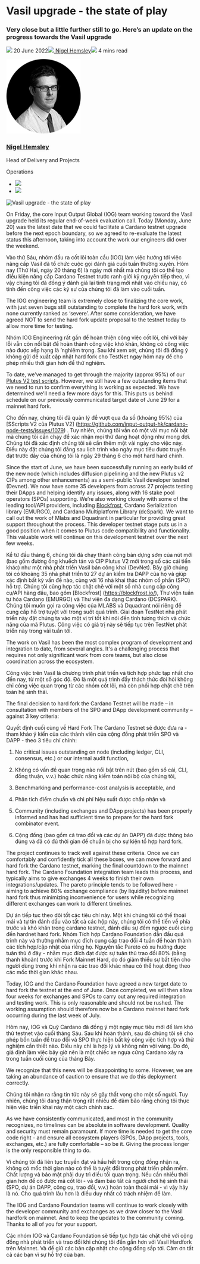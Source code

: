# Vasil upgrade - the state of play
### **Very close but a little further still to go. Here’s an update on the progress towards the Vasil upgrade** 
![](img/2022-06-20-vasil-upgrade-the-state-of-play.002.png) 20 June 2022![](img/2022-06-20-vasil-upgrade-the-state-of-play.002.png)[ Nigel Hemsley](tmp//en/blog/authors/nigel-hemsley/page-1/)![](img/2022-06-20-vasil-upgrade-the-state-of-play.003.png) 4 mins read

![Nigel Hemsley](img/2022-06-20-vasil-upgrade-the-state-of-play.004.png)[](tmp//en/blog/authors/nigel-hemsley/page-1/)
### [**Nigel Hemsley**](tmp//en/blog/authors/nigel-hemsley/page-1/)
Head of Delivery and Projects

Operations

- ![](img/2022-06-20-vasil-upgrade-the-state-of-play.005.png)[](mailto:nigel.hemsley@iohk.io "Email")
- ![](img/2022-06-20-vasil-upgrade-the-state-of-play.006.png)[](tmp/www.linkedin.com/in/nigel-hemsley-433a213 "LinkedIn")

![Vasil upgrade - the state of play](img/2022-06-20-vasil-upgrade-the-state-of-play.007.png)

On Friday, the core Input Output Global (IOG) team working toward the Vasil upgrade held its regular end-of-week evaluation call. Today (Monday, June 20) was the latest date that we could facilitate a Cardano testnet upgrade before the next epoch boundary, so we agreed to re-evaluate the latest status this afternoon, taking into account the work our engineers did over the weekend. 

Vào thứ Sáu, nhóm đầu ra cốt lõi toàn cầu (IOG) làm việc hướng tới việc nâng cấp Vasil đã tổ chức cuộc gọi đánh giá cuối tuần thường xuyên.
Hôm nay (Thứ Hai, ngày 20 tháng 6) là ngày mới nhất mà chúng tôi có thể tạo điều kiện nâng cấp Cardano Testnet trước ranh giới kỷ nguyên tiếp theo, vì vậy chúng tôi đã đồng ý đánh giá lại tình trạng mới nhất vào chiều nay, có tính đến công việc các kỹ sư của chúng tôi đã làm vào cuối tuần.

The IOG engineering team is extremely close to finalizing the core work, with just seven bugs still outstanding to complete the hard fork work, with none currently ranked as ‘severe’. After some consideration, we have agreed NOT to send the hard fork update proposal to the testnet today to allow more time for testing.

Nhóm IOG Engineering rất gần để hoàn thiện công việc cốt lõi, chỉ với bảy lỗi vẫn còn nổi bật để hoàn thành công việc khó khăn, không có công việc nào được xếp hạng là ’nghiêm trọng.
Sau khi xem xét, chúng tôi đã đồng ý không gửi đề xuất cập nhật hard fork cho TestNet ngay hôm nay để cho phép nhiều thời gian hơn để thử nghiệm.

To date, we’ve managed to get through the majority (approx 95%) of our [Plutus V2 test scripts](https://github.com/input-output-hk/cardano-node-tests/issues/1079). However, we still have a few outstanding items that we need to run to confirm everything is working as expected. We have determined we'll need a few more days for this. This puts us behind schedule on our previously communicated target date of June 29 for a mainnet hard fork.

Cho đến nay, chúng tôi đã quản lý để vượt qua đa số (khoảng 95%) của [SScripts V2 của Plutus V2] (https://github.com/input-output-hk/cardano-node-tests/issues/1079)
.
Tuy nhiên, chúng tôi vẫn có một vài mục nổi bật mà chúng tôi cần chạy để xác nhận mọi thứ đang hoạt động như mong đợi.
Chúng tôi đã xác định chúng tôi sẽ cần thêm một vài ngày cho việc này.
Điều này đặt chúng tôi đằng sau lịch trình vào ngày mục tiêu được truyền đạt trước đây của chúng tôi là ngày 29 tháng 6 cho một hard hard chính.

Since the start of June, we have been successfully running an early build of the new node (which includes diffusion pipelining and the new Plutus v2 CIPs among other enhancements) as a semi-public Vasil developer testnet (Devnet). We now have some 35 developers from across 27 projects testing their DApps and helping identify any issues, along with 16 stake pool operators (SPOs) supporting. We’re also working closely with some of the leading tool/API providers, including [Blockfrost](https://blockfrost.io/), Cardano Serialization library (EMURGO), and Cardano Multiplatform Library (dcSpark). We want to call out the work of Mlabs and Dquadrant in particular for providing great support throughout the process. This developer testnet stage puts us in a good position when it comes to Plutus code compatibility and functionality. This valuable work will continue on this development testnet over the next few weeks. 

Kể từ đầu tháng 6, chúng tôi đã chạy thành công bản dựng sớm của nút mới (bao gồm đường ống khuếch tán và CIP Plutus V2 mới trong số các cải tiến khác) như một nhà phát triển Vasil bán công khai (DevNet).
Bây giờ chúng tôi có khoảng 35 nhà phát triển từ 27 dự án kiểm tra DAPP của họ và giúp xác định bất kỳ vấn đề nào, cùng với 16 nhà khai thác nhóm cổ phần (SPO) hỗ trợ.
Chúng tôi cũng hợp tác chặt chẽ với một số nhà cung cấp công cụ/API hàng đầu, bao gồm [Blockfrost] (https://blockfrost.io/), Thư viện tuần tự hóa Cardano (EMURGO) và Thư viện đa dạng Cardano (DCSPARK).
Chúng tôi muốn gọi ra công việc của MLABS và Dquadrant nói riêng để cung cấp hỗ trợ tuyệt vời trong suốt quá trình.
Giai đoạn TestNet nhà phát triển này đặt chúng ta vào một vị trí tốt khi nói đến tính tương thích và chức năng của mã Plutus.
Công việc có giá trị này sẽ tiếp tục trên TestNet phát triển này trong vài tuần tới.

The work on Vasil has been the most complex program of development and integration to date, from several angles. It's a challenging process that requires not only significant work from core teams, but also close coordination across the ecosystem.

Công việc trên Vasil là chương trình phát triển và tích hợp phức tạp nhất cho đến nay, từ một số góc độ.
Đó là một quá trình đầy thách thức đòi hỏi không chỉ công việc quan trọng từ các nhóm cốt lõi, mà còn phối hợp chặt chẽ trên toàn hệ sinh thái.

The final decision to hard fork the Cardano Testnet will be made – in consultation with members of the SPO and DApp development community – against 3 key criteria:

Quyết định cuối cùng về Hard Fork The Cardano Testnet sẽ được đưa ra - tham khảo ý kiến của các thành viên của cộng đồng phát triển SPO và DAPP - theo 3 tiêu chí chính:

1. No critical issues outstanding on node (including ledger, CLI, consensus, etc.) or our internal audit function, 

1. Không có vấn đề quan trọng nào nổi bật trên nút (bao gồm sổ cái, CLI, đồng thuận, v.v.) hoặc chức năng kiểm toán nội bộ của chúng tôi,

1. Benchmarking and performance-cost analysis is acceptable, and

1. Phân tích điểm chuẩn và chi phí hiệu suất được chấp nhận và

1. Community (including exchanges and DApp projects) has been properly informed and has had sufficient time to prepare for the hard fork combinator event.

1. Cộng đồng (bao gồm cả trao đổi và các dự án DAPP) đã được thông báo đúng và đã có đủ thời gian để chuẩn bị cho sự kiện tổ hợp hard fork.

The project continues to track well against these criteria. Once we can comfortably and confidently tick all these boxes, we can move forward and hard fork the Cardano testnet, marking the final countdown to the mainnet hard fork. The Cardano Foundation integration team leads this process, and typically aims to give exchanges 4 weeks to finish their own integrations/updates. The pareto principle tends to be followed here - aiming to achieve 80% exchange compliance (by liquidity) before mainnet hard fork thus minimizing inconvenience for users while recognizing different exchanges can work to different timelines.

Dự án tiếp tục theo dõi tốt các tiêu chí này.
Một khi chúng tôi có thể thoải mái và tự tin đánh dấu vào tất cả các hộp này, chúng tôi có thể tiến về phía trước và khó khăn trong cardano testnet, đánh dấu sự đếm ngược cuối cùng đến hardnet hard fork.
Nhóm Tích hợp Cardano Foundation dẫn đầu quá trình này và thường nhằm mục đích cung cấp trao đổi 4 tuần để hoàn thành các tích hợp/cập nhật của riêng họ.
Nguyên tắc Pareto có xu hướng được tuân thủ ở đây - nhằm mục đích đạt được sự tuân thủ trao đổi 80% (bằng thanh khoản) trước khi Fork Mainnet Hard, do đó giảm thiểu sự bất tiện cho người dùng trong khi nhận ra các trao đổi khác nhau có thể hoạt động theo các mốc thời gian khác nhau.

Today, IOG and the Cardano Foundation have agreed a new target date to hard fork the testnet at the end of June. Once completed, we will then allow four weeks for exchanges and SPOs to carry out any required integration and testing work. This is only reasonable and should not be rushed. The working assumption should therefore now be a Cardano mainnet hard fork occurring during the last week of July.

Hôm nay, IOG và Quỹ Cardano đã đồng ý một ngày mục tiêu mới để làm khó thử testnet vào cuối tháng Sáu.
Sau khi hoàn thành, sau đó chúng tôi sẽ cho phép bốn tuần để trao đổi và SPO thực hiện bất kỳ công việc tích hợp và thử nghiệm cần thiết nào.
Điều này chỉ là hợp lý và không nên vội vàng.
Do đó, giả định làm việc bây giờ nên là một chiếc xe ngựa cứng Cardano xảy ra trong tuần cuối cùng của tháng Bảy.

We recognize that this news will be disappointing to some. However, we are taking an abundance of caution to ensure that we do this deployment correctly. 

Chúng tôi nhận ra rằng tin tức này sẽ gây thất vọng cho một số người.
Tuy nhiên, chúng tôi đang thận trọng rất nhiều để đảm bảo rằng chúng tôi thực hiện việc triển khai này một cách chính xác.

As we have consistently communicated, and most in the community recognizes, no timelines can be absolute in software development. Quality and security must remain paramount. If more time is needed to get the core code right - and ensure all ecosystem players (SPOs, DApp projects, tools, exchanges, etc.) are fully comfortable – so be it. Giving the process longer is the only responsible thing to do.

Vì chúng tôi đã liên tục truyền đạt và hầu hết trong cộng đồng nhận ra, không có mốc thời gian nào có thể là tuyệt đối trong phát triển phần mềm.
Chất lượng và bảo mật phải duy trì điều tối quan trọng.
Nếu cần nhiều thời gian hơn để có được mã cốt lõi - và đảm bảo tất cả người chơi hệ sinh thái (SPO, dự án DAPP, công cụ, trao đổi, v.v.) hoàn toàn thoải mái - vì vậy hãy là nó.
Cho quá trình lâu hơn là điều duy nhất có trách nhiệm để làm.

The IOG and Cardano Foundation teams will continue to work closely with the developer community and exchanges as we draw closer to the Vasil hardfork on mainnet. And to keep the updates to the community coming. Thanks to all of you for your support.

Các nhóm IOG và Cardano Foundation sẽ tiếp tục hợp tác chặt chẽ với cộng đồng nhà phát triển và trao đổi khi chúng tôi đến gần hơn với Vasil Hardfork trên Mainnet.
Và để giữ các bản cập nhật cho cộng đồng sắp tới.
Cảm ơn tất cả các bạn vì sự hỗ trợ của bạn.


